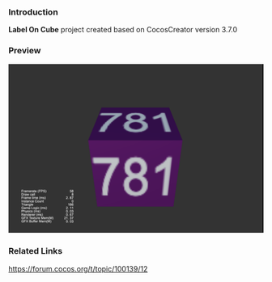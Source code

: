 ### Introduction
**Label On Cube** project created based on CocosCreator version 3.7.0

### Preview
![image](../../../image/202205/2022051701.png)

### Related Links
https://forum.cocos.org/t/topic/100139/12